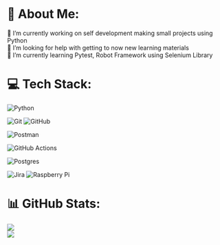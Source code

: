# 💫 About Me:
🔭 I’m currently working on self development making small projects using Python<br>🤝 I’m looking for help with getting to now new learning materials<br>🌱 I’m currently learning Pytest, Robot Framework using Selenium Library<br>

# 💻 Tech Stack:
![Python](https://img.shields.io/badge/python-3670A0?style=for-the-badge&logo=python&logoColor=ffdd54) 
           
           
![Git](https://img.shields.io/badge/git-%23F05033.svg?style=for-the-badge&logo=git&logoColor=white) ![GitHub](https://img.shields.io/badge/github-%23121011.svg?style=for-the-badge&logo=github&logoColor=white) 
           
           
![Postman](https://img.shields.io/badge/Postman-FF6C37?style=for-the-badge&logo=postman&logoColor=white)
           

![GitHub Actions](https://img.shields.io/badge/github%20actions-%232671E5.svg?style=for-the-badge&logo=githubactions&logoColor=white)
           
           
![Postgres](https://img.shields.io/badge/postgres-%23316192.svg?style=for-the-badge&logo=postgresql&logoColor=white)


![Jira](https://img.shields.io/badge/jira-%230A0FFF.svg?style=for-the-badge&logo=jira&logoColor=white) ![Raspberry Pi](https://img.shields.io/badge/-Raspberry_Pi-C51A4A?style=for-the-badge&logo=Raspberry-Pi) 

# 📊 GitHub Stats:
![](https://github-readme-streak-stats.herokuapp.com/?user=Greensie&theme=dark&hide_border=false)<br/>
![](https://github-readme-stats.vercel.app/api/top-langs/?username=Greensie&theme=dark&hide_border=false&include_all_commits=false&count_private=false&layout=compact)

<!-- Proudly created with GPRM ( https://gprm.itsvg.in ) -->
